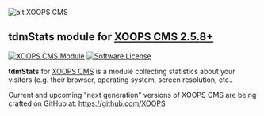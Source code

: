 ![alt XOOPS CMS](https://xoops.org/images/logoXoops4GithubRepository.png)
## tdmStats module for  [XOOPS CMS 2.5.8+](https://xoops.org)
[![XOOPS CMS Module](https://img.shields.io/badge/XOOPS%20CMS-Module-blue.svg)](https://xoops.org)
[![Software License](https://img.shields.io/badge/license-GPL-brightgreen.svg?style=flat)](http://www.gnu.org/licenses/gpl-2.0.html)

**tdmStats** for [XOOPS CMS](https://xoops.org) is a module collecting statistics about your visitors (e.g. their browser, operating system, screen resolution, etc..

Current and upcoming "next generation" versions of XOOPS CMS are being crafted on GitHub at: https://github.com/XOOPS
